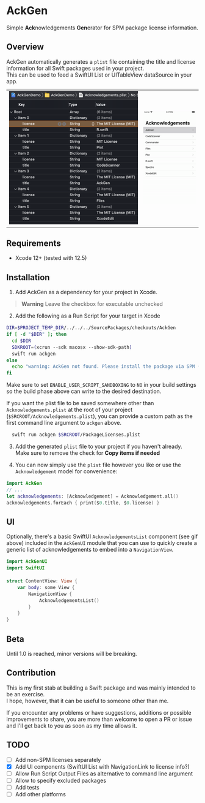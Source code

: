 # AckGen

Simple **Ack**nowledgements **Gen**erator for SPM package license information.

## Overview

AckGen automatically generates a `plist` file containing the title and license information for all Swift packages used in your project.  
This can be used to feed a SwiftUI List or UITableView dataSource in your app.

|                            |                         |
| -------------------------- | ----------------------- |
| ![](docs/sample_plist.png) | ![](docs/ui_sample.gif) |

## Requirements

- Xcode 12+ (tested with 12.5)

## Installation

1. Add AckGen as a dependency for your project in Xcode.  

> **Warning**
> Leave the checkbox for executable unchecked

2. Add the following as a Run Script for your target in Xcode

```sh
DIR=$PROJECT_TEMP_DIR/../../../SourcePackages/checkouts/AckGen
if [ -d "$DIR" ]; then
  cd $DIR
  SDKROOT=(xcrun --sdk macosx --show-sdk-path)
  swift run ackgen
else
  echo "warning: AckGen not found. Please install the package via SPM (https://github.com/MartinP7r/AckGen#installation)"
fi
```

Make sure to set `ENABLE_USER_SCRIPT_SANDBOXING` to `NO` in your build settings so the build phase above can write to the desired destination.

If you want the plist file to be saved somewhere other than `Acknowledgements.plist` at the root of your project (`$SRCROOT/Acknowledgements.plist`), you can provide a custom path as the first command line argument to `ackgen` above. 

```sh
  swift run ackgen $SRCROOT/PackageLicenses.plist
```

3. Add the generated `plist` file to your project if you haven't already.  
Make sure to remove the check for **Copy items if needed** 

4. You can now simply use the `plist` file however you like or use the `Acknowledgement` model for convenience:

```swift
import AckGen
// ...
let acknowledgements: [Acknowledgement] = Acknowledgement.all()
acknowledgements.forEach { print($0.title, $0.license) }
```

## UI

Optionally, there's a basic SwiftUI `AcknowledgementsList` component (see gif above) included in the `AckGenUI` module that you can use to quickly create a generic list of acknowledgements to embed into a `NavigationView`.

```swift
import AckGenUI
import SwiftUI

struct ContentView: View {
    var body: some View {
        NavigationView {
            AcknowledgementsList()
        }
    }
}
```

## Beta

Until 1.0 is reached, minor versions will be breaking.

## Contribution

This is my first stab at building a Swift package and was mainly intended to be an exercise.  
I hope, however, that it can be useful to someone other than me. 

If you encounter any problems or have suggestions, additions or possible improvements to share, you are more than welcome to open a PR or issue and I'll get back to you as soon as my time allows it.

## TODO

- [ ] Add non-SPM licenses separately
- [x] Add UI components (SwiftUI List with NavigationLink to license info?)
- [ ] Allow Run Script Output Files as alternative to command line argument
- [ ] Allow to specify excluded packages
- [ ] Add tests
- [ ] Add other platforms

